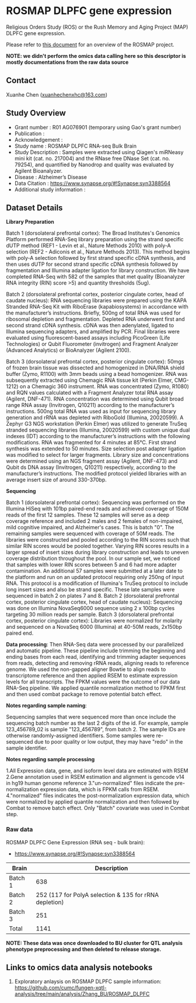 # ROSMAP DLPFC gene expression

Religious Orders Study (ROS) or the Rush Memory and Aging Project (MAP) DLPFC gene expression. 

Please refer to [this document](../study_info/ROSMAP.md) for an overview of the ROSMAP project.

**NOTE: we didn't perform the omics data calling here so this descriptor is mostly documentations from the raw data source**

## Contact

Xuanhe Chen (xuanhechenxhc@163.com)

## Study Overview

- Grant number : R01 AG076901 (temporary using Gao's grant number)
- Publication : 
- Acknowledgement : 
- Study name : ROSMAP DLPFC RNA-seq Bulk Brain
- Study Description : Samples were extracted using Qiagen's miRNeasy mini kit (cat. no. 217004) and the RNase free DNase Set (cat. no. 79254), and quantified by Nanodrop and quality was evaluated by Agilent Bioanalyzer.
- Disease : Alzheimer’s Disease
- Data Citation : https://www.synapse.org/#!Synapse:syn3388564
- Additional study information : 

## Dataset Details

**Library Preparation**

Batch 1 (dorsolateral prefrontal cortex): The Broad Institutes's Genomics Platform performed RNA-Seq library preparation using the strand specific dUTP method (REF1 - Levin et al., Nature Methods 2010) with poly-A selection (REF2 - Adiconis et al., Nature Methods 2013). This method begins with poly-A selection followed by first strand specific cDNA synthesis, and then uses dUTP for second strand specific cDNA synthesis followed by fragmentation and Illumina adapter ligation for library construction. We have completed RNA-Seq with 582 of the samples that met quality (Bioanalyzer RNA integrity (RIN) score >5) and quantity thresholds (5ug).

Batch 2 (dorsolateral prefrontal cortex, posterior cingulate cortex, head of caudate nucleus): RNA sequencing libraries were prepared using the KAPA Stranded RNA-Seq Kit with RiboErase (kapabiosystems) in accordance with the manufacturer’s instructions. Briefly, 500ng of total RNA was used for ribosomal depletion and fragmentation. Depleted RNA underwent first and second strand cDNA synthesis. cDNA was then adenylated, ligated to Illumina sequencing adapters, and amplified by PCR. Final libraries were evaluated using fluorescent-based assays including PicoGreen (Life Technologies) or Qubit Fluorometer (invitrogen) and Fragment Analyzer (Advanced Analytics) or BioAnalyzer (Agilent 2100).

Batch 3 (dorsolateral prefrontal cortex, posterior cingulate cortex): 50mgs of frozen brain tissue was dissected and homogenized in DNA/RNA shield buffer (Zymo, R1100) with 3mm beads using a bead homogenizer. RNA was subsequently extracted using Chemagic RNA tissue kit (Perkin Elmer, CMG-1212) on a Chemagic 360 instrument. RNA was concentrated (Zymo, R1080) and RQN values calculated with a Fragment Analyzer total RNA assay (Agilent, DNF-471). RNA concentration was determined using Qubit broad range RNA assay (Invitrogen, Q10211) according to the manufacturer’s instructions. 500ng total RNA was used as input for sequencing library generation and rRNA was depleted with RiboGold (Illumina, 20020599). A Zephyr G3 NGS workstation (Perkin Elmer) was utilized to generate TruSeq stranded sequencing libraries (Illumina, 20020599) with custom unique dual indexes (IDT) according to the manufacturer’s instructions with the following modifications. RNA was fragmented for 4 minutes at 85°C. First strand synthesis was extended to 50 minutes. Size selection post adapter ligation was modified to select for larger fragments. Library size and concentrations were determined using an NGS fragment assay (Agilent, DNF-473) and Qubit ds DNA assay (Invitrogen, Q10211) respectively, according to the manufacturer’s instructions. The modified protocol yielded libraries with an average insert size of around 330-370bp.

 
**Sequencing**

Batch 1 (dorsolateral prefrontal cortex): Sequencing was performed on the Illumina HiSeq with 101bp paired-end reads and achieved coverage of 150M reads of the first 12 samples. These 12 samples will serve as a deep coverage reference and included 2 males and 2 females of non-impaired, mild cognitive impaired, and Alzheimer's cases. This is batch "0". The remaining samples were sequenced with coverage of 50M reads. The libraries were constructed and pooled according to the RIN scores such that similar RIN scores would be pooled together. Varying RIN scores results in a larger spread of insert sizes during library construction and leads to uneven coverage distribution throughout the pool. In our sample set, we noticed that samples with lower RIN scores between 5 and 6 had more adapter contamination. An additional 57 samples were submitted at a later date to the platform and run on an updated protocol requiring only 250ng of input RNA. This protocol is a modification of Illumina's TruSeq protocol to include long insert sizes and also be strand specific. These late samples were sequenced in batch 2 on plates 7 and 8.
Batch 2 (dorsolateral prefrontal cortex, posterior cingulate cortex, head of caudate nucleus): Sequencing was done on Illumina NovaSeq6000 sequence using 2 x 100bp cycles targeting 30 million reads per sample.
Batch 3 (dorsolateral prefrontal cortex, posterior cingulate cortex): Libraries were normalized for molarity and sequenced on a NovaSeq 6000 (Illumina) at 40-50M reads, 2x150bp paired end.

 
**Data processing**: Then RNA-Seq data were processed by our parallelized and automatic pipeline. These pipeline include trimming the beginning and ending bases from each read, identifying and trimming adapter sequences from reads, detecting and removing rRNA reads, aligning reads to reference genome. We used the non-gapped aligner Bowtie to align reads to transcriptome reference and then applied RSEM to estimate expression levels for all transcripts. The FPKM values were the outcome of our data RNA-Seq pipeline. We applied quantile normalization method to FPKM first and then used combat package to remove potential batch effect.

 
**Notes regarding sample naming**:

Sequencing samples that were sequenced more than once include the sequencing batch number as the last 2 digits of the id. For example, sample 123_456789_02 is sample "123_456789", from batch 2. The sample IDs are otherwise randomly-assigned identifiers. Some samples were re-sequenced due to poor quality or low output, they may have "redo" in the sample identifier.
 
**Notes regarding sample processing**

1.All Expression data, gene, and isoform level data are estimated with RSEM
2.Gene annotation used in RSEM estimation and alignment is gencode v14 in hg19 human genome reference
3."un-normalized" files indicate the pre-normalization expression data, which is FPKM calls from RSEM.
4."normalized" files indicates the post-normalization expression data, which were normalized by applied quantile normalization and then followed by Combat to remove batch effect. Only "Batch" covariate was used in Combat step.

### Raw data

ROSMAP DLPFC Gene Expression (RNA seq - bulk brain): 

- https://www.synapse.org/#!Synapse:syn3388564

| Brain      | Description |
| -----------| ----------- |
| Batch 1    | 638         |
| Batch 2    | 252 (117 for PolyA selection & 135 for rRNA depletion)        |
| Batch 3    | 251         |
| Total      | 1141        |

**NOTE: These data was once downloaded to BU cluster for QTL analysis phenotype preprocessing and then deleted to release storage.**

## Links to omics data analysis notebooks

1. Exploratory anlaysis on ROSMAP DLPFC sample information: https://github.com/cumc/fungen-xqtl-analysis/tree/main/analysis/Zhang_BU/ROSMAP_DLPFC